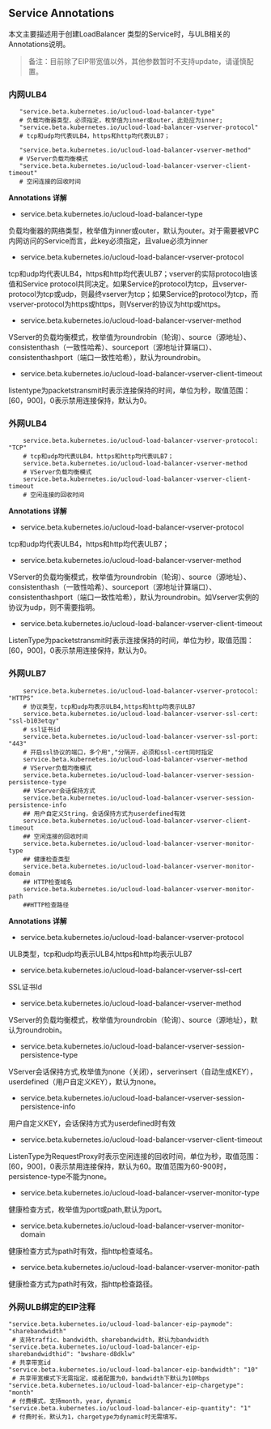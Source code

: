 
## Service Annotations

本文主要描述用于创建LoadBalancer 类型的Service时，与ULB相关的Annotations说明。

> 备注：目前除了EIP带宽值以外，其他参数暂时不支持update，请谨慎配置。


### 内网ULB4

```
   "service.beta.kubernetes.io/ucloud-load-balancer-type" 
   # 负载均衡器类型，必须指定，枚举值为inner或outer，此处应为inner;
   "service.beta.kubernetes.io/ucloud-load-balancer-vserver-protocol"  
   # tcp和udp均代表ULB4，https和http均代表ULB7；
    
   "service.beta.kubernetes.io/ucloud-load-balancer-vserver-method"   
   # VServer负载均衡模式
   "service.beta.kubernetes.io/ucloud-load-balancer-vserver-client-timeout"  
   # 空闲连接的回收时间
```

**Annotations 详解**


* service.beta.kubernetes.io/ucloud-load-balancer-type 


负载均衡器的网络类型，枚举值为inner或outer，默认为outer。对于需要被VPC内网访问的Service而言，此key必须指定，且value必须为inner


* service.beta.kubernetes.io/ucloud-load-balancer-vserver-protocol 

tcp和udp均代表ULB4，https和http均代表ULB7；vserver的实际protocol由该值和Service protocol共同决定。如果Service的protocol为tcp，且vserver-protocol为tcp或udp，则最终vserver为tcp；如果Service的protocol为tcp，而vserver-protocol为https或https，则Vserver的协议为http或https。

* service.beta.kubernetes.io/ucloud-load-balancer-vserver-method 

VServer的负载均衡模式，枚举值为roundrobin（轮询）、source（源地址）、consistenthash（一致性哈希）、sourceport（源地址计算端口）、consistenthashport（端口一致性哈希），默认为roundrobin。


* service.beta.kubernetes.io/ucloud-load-balancer-vserver-client-timeout 

listentype为packetstransmit时表示连接保持的时间，单位为秒，取值范围：[60，900]，0表示禁用连接保持，默认为0。




### 外网ULB4
```
    service.beta.kubernetes.io/ucloud-load-balancer-vserver-protocol: "TCP"  
    # tcp和udp均代表ULB4，https和http均代表ULB7；
    service.beta.kubernetes.io/ucloud-load-balancer-vserver-method   
    # VServer负载均衡模式
    service.beta.kubernetes.io/ucloud-load-balancer-vserver-client-timeout  
    # 空闲连接的回收时间

```
**Annotations 详解**

* service.beta.kubernetes.io/ucloud-load-balancer-vserver-protocol 

tcp和udp均代表ULB4，https和http均代表ULB7；

* service.beta.kubernetes.io/ucloud-load-balancer-vserver-method 

VServer的负载均衡模式，枚举值为roundrobin（轮询）、source（源地址）、consistenthash（一致性哈希）、sourceport（源地址计算端口）、consistenthashport（端口一致性哈希），默认为roundrobin。如Vserver实例的协议为udp，则不需要指明。


* service.beta.kubernetes.io/ucloud-load-balancer-vserver-client-timeout 

ListenType为packetstransmit时表示连接保持的时间，单位为秒，取值范围：[60，900]，0表示禁用连接保持，默认为0。

### 外网ULB7

```
    service.beta.kubernetes.io/ucloud-load-balancer-vserver-protocol: "HTTPS" 
    # 协议类型，tcp和udp均表示ULB4,https和http均表示ULB7
    service.beta.kubernetes.io/ucloud-load-balancer-vserver-ssl-cert: "ssl-b103etqy"
    # ssl证书id
    service.beta.kubernetes.io/ucloud-load-balancer-vserver-ssl-port: "443"
    # 开启ssl协议的端口，多个用","分隔开，必须和ssl-cert同时指定
    service.beta.kubernetes.io/ucloud-load-balancer-vserver-method    
    # VServer负载均衡模式
    service.beta.kubernetes.io/ucloud-load-balancer-vserver-session-persistence-type  
    ## VServer会话保持方式
    service.beta.kubernetes.io/ucloud-load-balancer-vserver-session-persistence-info 
    ## 用户自定义String，会话保持方式为userdefined有效
    service.beta.kubernetes.io/ucloud-load-balancer-vserver-client-timeout   
    ## 空闲连接的回收时间
    service.beta.kubernetes.io/ucloud-load-balancer-vserver-monitor-type 
    ## 健康检查类型
    service.beta.kubernetes.io/ucloud-load-balancer-vserver-monitor-domain 
    ## HTTP检查域名
    service.beta.kubernetes.io/ucloud-load-balancer-vserver-monitor-path 
    ##HTTP检查路径
```

**Annotations 详解**

* service.beta.kubernetes.io/ucloud-load-balancer-vserver-protocol 

ULB类型，tcp和udp均表示ULB4,https和http均表示ULB7

* service.beta.kubernetes.io/ucloud-load-balancer-vserver-ssl-cert

SSL证书Id

* service.beta.kubernetes.io/ucloud-load-balancer-vserver-method 

VServer的负载均衡模式，枚举值为roundrobin（轮询）、source（源地址），默认为roundrobin。

* service.beta.kubernetes.io/ucloud-load-balancer-vserver-session-persistence-type

VServer会话保持方式,枚举值为none（关闭），serverinsert（自动生成KEY），userdefined（用户自定义KEY），默认为none。

* service.beta.kubernetes.io/ucloud-load-balancer-vserver-session-persistence-info

用户自定义KEY，会话保持方式为userdefined时有效

* service.beta.kubernetes.io/ucloud-load-balancer-vserver-client-timeout 

ListenType为RequestProxy时表示空闲连接的回收时间，单位为秒，取值范围：[60，900]，0表示禁用连接保持，默认为60。取值范围为60-900时，persistence-type不能为none。

* service.beta.kubernetes.io/ucloud-load-balancer-vserver-monitor-type 

健康检查方式，枚举值为port或path,默认为port。

* service.beta.kubernetes.io/ucloud-load-balancer-vserver-monitor-domain 

健康检查方式为path时有效，指http检查域名。

* service.beta.kubernetes.io/ucloud-load-balancer-vserver-monitor-path 

健康检查方式为path时有效，指http检查路径。

### 外网ULB绑定的EIP注释

```
"service.beta.kubernetes.io/ucloud-load-balancer-eip-paymode": "sharebandwidth" 
 # 支持traffic、bandwidth、sharebandwidth，默认为bandwidth
"service.beta.kubernetes.io/ucloud-load-balancer-eip-sharebandwidthid": "bwshare-d8dklw" 
 # 共享带宽id
"service.beta.kubernetes.io/ucloud-load-balancer-eip-bandwidth": "10" 
 # 共享带宽模式下无需指定，或者配置为0，bandwidth下默认为10Mbps
"service.beta.kubernetes.io/ucloud-load-balancer-eip-chargetype": "month"
 # 付费模式，支持month，year，dynamic
"service.beta.kubernetes.io/ucloud-load-balancer-eip-quantity": "1" 
 # 付费时长，默认为1，chargetype为dynamic时无需填写。
```
